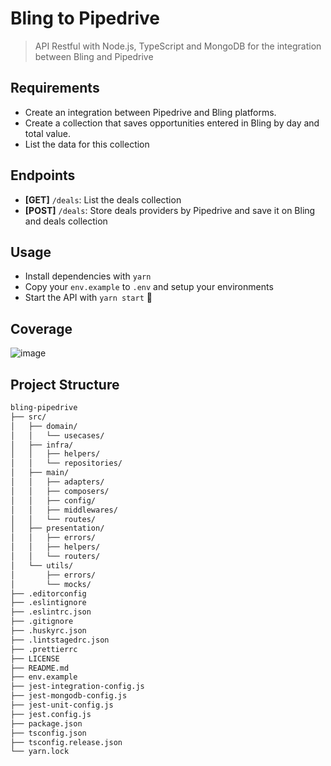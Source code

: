 # Bling to Pipedrive

> API Restful with Node.js, TypeScript and MongoDB for the integration between Bling and Pipedrive

## Requirements

- Create an integration between Pipedrive and Bling platforms.
- Create a collection that saves opportunities entered in Bling by day and total value.
- List the data for this collection

## Endpoints

- **[GET]** `/deals`: List the deals collection
- **[POST]** `/deals`: Store deals providers by Pipedrive and save it on Bling and deals collection

## Usage

- Install dependencies with `yarn`
- Copy your `env.example` to `.env` and setup your environments
- Start the API with `yarn start` :rocket:

## Coverage

![image](https://user-images.githubusercontent.com/30202634/93416367-0f076f00-f87c-11ea-81b4-ce58dc5c880d.png)

## Project Structure

```bash
bling-pipedrive
├── src/
│   ├── domain/
│   │   └── usecases/
│   ├── infra/
│   │   ├── helpers/
│   │   └── repositories/
│   ├── main/
│   │   ├── adapters/
│   │   ├── composers/
│   │   ├── config/
│   │   ├── middlewares/
│   │   └── routes/
│   ├── presentation/
│   │   ├── errors/
│   │   ├── helpers/
│   │   └── routers/
│   └── utils/
│       ├── errors/
│       └── mocks/
├── .editorconfig
├── .eslintignore
├── .eslintrc.json
├── .gitignore
├── .huskyrc.json
├── .lintstagedrc.json
├── .prettierrc
├── LICENSE
├── README.md
├── env.example
├── jest-integration-config.js
├── jest-mongodb-config.js
├── jest-unit-config.js
├── jest.config.js
├── package.json
├── tsconfig.json
├── tsconfig.release.json
└── yarn.lock
```
